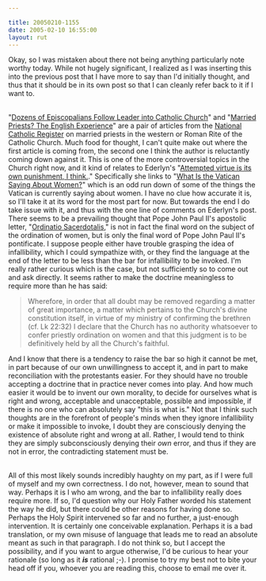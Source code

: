 ```yaml
---

title: 20050210-1155
date: 2005-02-10 16:55:00
layout: rut
---
```


Okay, so I was mistaken about there not being anything particularly
note worthy today.  While not hugely significant, I realized as I
was inserting this into the previous post that I have more to say
than I'd initially thought, and thus that it should be in its own
post so that I can cleanly refer back to it if I want to.<br  /><br  />

"<a href="http://www.ncregister.com/current/0206lead1.htm">Dozens
of Episcopalians Follow Leader into Catholic Church</a>" and "<a href="http://www.ncregister.com/current/0206lead2.htm">Married
Priests? The English Experience</a>" are a pair of articles
from the <a href="http://www.ncregister.com">National
Catholic Register</a> on married priests in the western or
Roman Rite of the Catholic Church.  Much food for thought, I
can't quite make out where the first article is coming from,
the second one I think the author is reluctantly coming down
against it.  This is one of the more controversial topics in
the Church right now, and it kind of relates to Ederlyn's "<a href="http://www.livejournal.com/users/baranoouji/186084.html">Attempted
virtue is its own punishment, I
think.</a>."  Specifically she links to "<a href="http://www.washingtonpost.com/wp-dyn/articles/A64112-2004Aug13.html">What
Is the Vatican Saying About Women?</a>" which is an odd
run down of some of the things the Vatican is currently
saying about women.  I have no clue how accurate it is,
so I'll take it at its word for the most part for now.
But towards the end I do take issue with it, and thus with
the one line of comments on Ederlyn's post.  There seems to be
a prevailing thought that Pope John Paul II's apostolic letter, "<a href="http://www.vatican.va/holy_father/john_paul_ii/apost_letters/documents/hf_jp-ii_apl_22051994_ordinatio-sacerdotalis_en.html">Ordinatio
Sacerdotalis</a>," is not in fact the final word on the subject of
the ordination of women, but is only the final word of Pope John Paul
II's pontificate.  I suppose people either have trouble grasping
the idea of infallibility, which I could sympathize with, or they
find the language at the end of the letter to be less than the bar
for infallibility to be invoked.  I'm really rather curious which
is the case, but not sufficiently so to come out and ask directly.
It seems rather to make the doctrine meaningless to require more
than he has said:

<blockquote>Wherefore, in order that all doubt may be removed
regarding a matter of great importance, a matter which pertains to
the Church's divine constitution itself, in virtue of my ministry of
confirming the brethren (cf. Lk 22:32) I declare that the Church has
no authority whatsoever to confer priestly ordination on women and
that this judgment is to be definitively held by all the Church's
faithful.</blockquote>

And I know that there is a tendency to raise the bar so high it
cannot be met, in part because of our own unwillingness to accept
it, and in part to make reconciliation with the protestants easier.
For they should have no trouble accepting a doctrine that in practice
never comes into play.  And how much easier it would be to invent
our own morality, to decide for ourselves what is right and wrong,
acceptable and unacceptable, possible and impossible, if there is
no one who can absolutely say "this is what is."  Not that I think
such thoughts are in the forefront of people's minds when they
ignore infallibility or make it impossible to invoke, I doubt they
are consciously denying the existence of absolute right and wrong
at all.  Rather, I would tend to think they are simply subconsciously
denying their <em>own</em> error, and thus if they are not in error,
the contradicting statement must be.<br  /><br  />

All of this most likely sounds incredibly haughty on my part, as if
I were full of myself and my own correctness.  I do not, however,
mean to sound that way.  Perhaps it is I who am wrong, and the bar to
infallibility really does require more.  If so, I'd question why our
Holy Father worded his statement the way he did, but there could be
other reasons for having done so.  Perhaps the Holy Spirit intervened
so far and no further, a just-enough intervention.  It is certainly
one conceivable explanation.  Perhaps it is a bad translation,
or my own misuse of language that leads me to read an absolute
meant as such in that paragraph.  I do not think so, but I accept
the possibility, and if you want to argue otherwise, I'd be curious
to hear your rationale (so long as it <strong><em>is</em></strong>
rational ;-).  I promise to try my best not to bite your head off
if you, whoever you are reading this, choose to email me over it.

